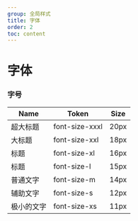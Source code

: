 ```yaml
---
group: 全局样式
title: 字体
order: 2
toc: content
---
```


# 字体

### 字号

| Name       | Token          | Size |
| ---------- | -------------- | ---- |
| 超大标题   | font-size-xxxl | 20px |
| 大标题     | font-size-xxl  | 18px |
| 标题       | font-size-xl   | 16px |
| 标题       | font-size-l    | 15px |
| 普通文字   | font-size-m    | 14px |
| 辅助文字   | font-size-s    | 12px |
| 极小的文字 | font-size-xs   | 11px |
